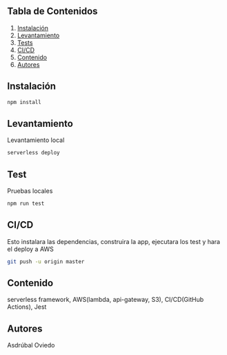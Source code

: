 ## Tabla de Contenidos

1. [Instalación](#instalación)
2. [Levantamiento](#levantamiento)
3. [Tests](#test)
4. [CI/CD](#ci/cd)
5. [Contenido](#contenido)
6. [Autores](#autores)

## Instalación

```bash
npm install
```

## Levantamiento

Levantamiento local

```bash
serverless deploy
```

## Test

Pruebas locales

```bash
npm run test
```

## CI/CD

Esto instalara las dependencias, construira la app, ejecutara los test y hara el deploy a AWS

```bash
git push -u origin master
```

## Contenido

serverless framework, AWS(lambda, api-gateway, S3), CI/CD(GitHub Actions), Jest

## Autores

Asdrúbal Oviedo
